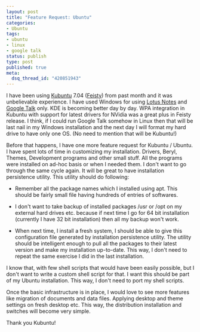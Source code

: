 ```yaml
--- 
layout: post
title: "Feature Request: Ubuntu"
categories: 
- Ubuntu
tags:
- ubuntu
- linux
- google talk
status: publish
type: post
published: true
meta: 
  dsq_thread_id: "420851943"
---
```

I have been using <a href="http://www.kubuntu.org">Kubuntu</a> 7.04 (<a href="http://www.kubuntu.org/download.php#latest">Feisty</a>) from past month and it was unbelievable experience. I have used Windows for using <a href="http://en.wikipedia.org/wiki/Lotus_Notes">Lotus Notes</a> and <a href="http://www.google.com/talk/">Google Talk</a> only. KDE is becoming better day by day. WPA integration in Kubuntu with support for latest drivers for NVidia was a great plus in Feisty release.
I think, if I could run Google Talk somehow in Linux then that will be last nail in my Windows installation and the next day I will format my hard drive to have only one OS. (No need to mention that will be Kubuntu!)

Before that happens, I have one more feature request for Kubuntu / Ubuntu. I have spent lots of time in customizing my installation. Drivers, Beryl, Themes, Development programs and other small stuff. All the programs were installed on ad-hoc basis or when I needed them. I don't want to go through the same cycle again. It will be great to have installation persistence utility. This utility should do following:

* Remember all the package names which I installed using apt. This should be fairly small file having hundreds of entries of softwares.

* I don't want to take backup of installed packages /usr or /opt on my external hard drives etc. because if next time I go for 64 bit installation (currently I have 32 bit installation) then all my backup won't work.

* When next time, I install a fresh system, I should be able to give this configuration file generated by installation persistence utility. The utility should be intelligent enough to pull all the packages to their latest version and make my installation up-to-date. This way, I don't need to repeat the same exercise I did in the last installation.

I know that, with few shell scripts that would have been easily possible, but I don't want to write a custom shell script for that. I want this should be part of my Ubuntu installation. This way, I don't need to port my shell scripts.

Once the basic infrastructure is in place, I would love to see more features like migration of documents and data files. Applying desktop and theme settings on fresh desktop etc. This way, the distribution installation and switches will become very simple.

Thank you Kubuntu!
